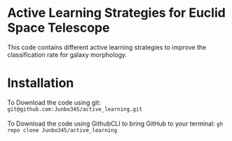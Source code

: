 # **Active Learning Strategies for Euclid Space Telescope**


This code contains different active learning strategies to improve the classification rate for galaxy morphology.

# Installation

To Download the code using git: ```git@github.com:Junbo345/active_learning.git``` <br/>
<br/>
To Download the code using GithubCLI to bring GitHub to your terminal: ```gh repo clone Junbo345/active_learning```
